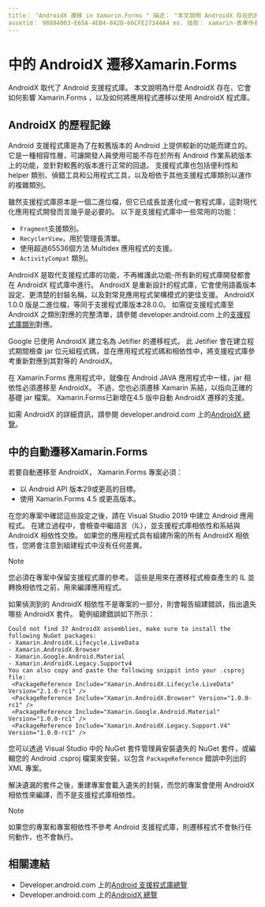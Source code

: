 ```yaml
---
title： "AndroidX 遷移 in Xamarin.Forms " 描述： "本文說明 AndroidX 存在的原因，以及如何在您的應用程式中遷移至 AndroidX Xamarin.Forms 。
assetid： 98884003-E65A-4EB4-842D-66CFE27344A4 ms. 技術： xamarin-表單作者： profexorgeek ms. author： jusjohns ms. date： 01/22/2020 no-loc： [ Xamarin.Forms ， Xamarin.Essentials ]
---
```


# <a name="androidx-migration-in-xamarinforms"></a>中的 AndroidX 遷移Xamarin.Forms

AndroidX 取代了 Android 支援程式庫。 本文說明為什麼 AndroidX 存在、它會如何影響 Xamarin.Forms ，以及如何將應用程式遷移以使用 AndroidX 程式庫。

## <a name="history-of-androidx"></a>AndroidX 的歷程記錄

Android 支援程式庫是為了在較舊版本的 Android 上提供較新的功能而建立的。 它是一種相容性層，可讓開發人員使用可能不存在於所有 Android 作業系統版本上的功能，並針對較舊的版本進行正常的回退。 支援程式庫也包括便利性和 helper 類別、偵錯工具和公用程式工具，以及相依于其他支援程式庫類別以運作的複雜類別。

雖然支援程式庫原本是一個二進位檔，但它已成長並進化成一套程式庫，這對現代化應用程式開發而言幾乎是必要的。 以下是支援程式庫中一些常用的功能：

- `Fragment`支援類別。
- `RecyclerView`，用於管理長清單。
- 使用超過65536個方法 Multidex 應用程式的支援。
- `ActivityCompat` 類別。

AndroidX 是取代支援程式庫的功能，不再維護此功能-所有新的程式庫開發都會在 AndroidX 程式庫中進行。 AndroidX 是重新設計的程式庫，它會使用語義版本設定、更清楚的封裝名稱，以及對常見應用程式架構模式的更佳支援。 AndroidX 1.0.0 版是二進位檔，等同于支援程式庫版本28.0.0。 如需從支援程式庫至 AndroidX 之類別對應的完整清單，請參閱 developer.android.com 上的[支援程式庫類別](https://developer.android.com/jetpack/androidx/migrate/class-mappings)對應。

Google 已使用 AndroidX 建立名為 Jetifier 的遷移程式。 此 Jetifier 會在建立程式期間檢查 jar 位元組程式碼，並在應用程式程式碼和相依性中，將支援程式庫參考重新對應到其對等的 AndroidX。

在 Xamarin.Forms 應用程式中，就像在 Android JAVA 應用程式中一樣，jar 相依性必須遷移至 AndroidX。 不過，您也必須遷移 Xamarin 系結，以指向正確的基礎 jar 檔案。 Xamarin.Forms已新增在4.5 版中自動 AndroidX 遷移的支援。

如需 AndroidX 的詳細資訊，請參閱 developer.android.com 上的[AndroidX 總覽](https://developer.android.com/jetpack/androidx)。

## <a name="automatic-migration-in-xamarinforms"></a>中的自動遷移Xamarin.Forms

若要自動遷移至 AndroidX， Xamarin.Forms 專案必須：

- 以 Android API 版本29或更高的目標。
- 使用 Xamarin.Forms 4.5 或更高版本。

在您的專案中確認這些設定之後，請在 Visual Studio 2019 中建立 Android 應用程式。 在建立過程中，會檢查中繼語言（IL），並支援程式庫相依性和系結與 AndroidX 相依性交換。 如果您的應用程式具有組建所需的所有 AndroidX 相依性，您將會注意到組建程式中沒有任何差異。

> [!NOTE]
> 您必須在專案中保留支援程式庫的參考。 這些是用來在遷移程式檢查產生的 IL 並轉換相依性之前，用來編譯應用程式。

如果偵測到的 AndroidX 相依性不是專案的一部分，則會報告組建錯誤，指出遺失哪些 AndroidX 套件。 範例組建錯誤如下所示：

```
Could not find 37 AndroidX assemblies, make sure to install the following NuGet packages:
- Xamarin.AndroidX.Lifecycle.LiveData
- Xamarin.AndroidX.Browser
- Xamarin.Google.Android.Material
- Xamarin.AndroidX.Legacy.Supportv4
You can also copy and paste the following snippit into your .csproj file:
 <PackageReference Include="Xamarin.AndroidX.Lifecycle.LiveData" Version="2.1.0-rc1" />
 <PackageReference Include="Xamarin.AndroidX.Browser" Version="1.0.0-rc1" />
 <PackageReference Include="Xamarin.Google.Android.Material" Version="1.0.0-rc1" />
 <PackageReference Include="Xamarin.AndroidX.Legacy.Support.V4" Version="1.0.0-rc1" />
```

您可以透過 Visual Studio 中的 NuGet 套件管理員安裝遺失的 NuGet 套件，或編輯您的 Android .csproj 檔案來安裝，以包含 `PackageReference` 錯誤中列出的 XML 專案。

解決遺漏的套件之後，重建專案會載入遺失的封裝，而您的專案會使用 AndroidX 相依性來編譯，而不是支援程式庫相依性。

> [!NOTE]
> 如果您的專案和專案相依性不參考 Android 支援程式庫，則遷移程式不會執行任何動作，也不會執行。

## <a name="related-links"></a>相關連結

- Developer.android.com 上的[Android 支援程式庫總覽](https://developer.android.com/topic/libraries/support-library/index)
- Developer.android.com 上的[AndroidX 總覽](https://developer.android.com/jetpack/androidx)
